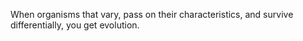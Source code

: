 When organisms that vary, pass on their characteristics, and survive differentially, you get evolution.